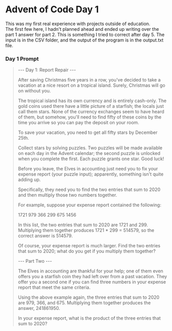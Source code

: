 # Advent of Code Day 1
This was my first real experience with projects outside of education.  
The first few here, I hadn't planned ahead and ended up writing over the part 1 answer for part 2.  This is something I tried to correct after day 5.
The input is in the CSV folder, and the output of the program is in the output.txt file.

### Day 1 Prompt
>--- Day 1: Report Repair ---
>
>After saving Christmas five years in a row, you've decided to take a vacation at a nice resort on a tropical island. Surely, Christmas will go on without you.
>
>The tropical island has its own currency and is entirely cash-only. The gold coins used there have a little picture of a starfish; the locals just call them stars. None of the currency exchanges seem to have heard of them, but somehow, you'll need to find fifty of these coins by the time you arrive so you can pay the deposit on your room.
>
>To save your vacation, you need to get all fifty stars by December 25th.
>
>Collect stars by solving puzzles. Two puzzles will be made available on each day in the Advent calendar; the second puzzle is unlocked when you complete the first. Each puzzle grants one star. Good luck!
>
>Before you leave, the Elves in accounting just need you to fix your expense report (your puzzle input); apparently, something isn't quite adding up.
>
>Specifically, they need you to find the two entries that sum to 2020 and then multiply those two numbers together.
>
>For example, suppose your expense report contained the following:
>
>1721
>979
>366
>299
>675
>1456
>
>In this list, the two entries that sum to 2020 are 1721 and 299. Multiplying them together produces 1721 * 299 = 514579, so the correct answer is 514579.
>
>Of course, your expense report is much larger. Find the two entries that sum to 2020; what do you get if you multiply them together?
>
>
>--- Part Two ---
>
>The Elves in accounting are thankful for your help; one of them even offers you a starfish coin they had left over from a past vacation. They offer you a second one if you can find three numbers in your expense report that meet the same criteria.
>
>Using the above example again, the three entries that sum to 2020 are 979, 366, and 675. Multiplying them together produces the answer, 241861950.
>
>In your expense report, what is the product of the three entries that sum to 2020?
